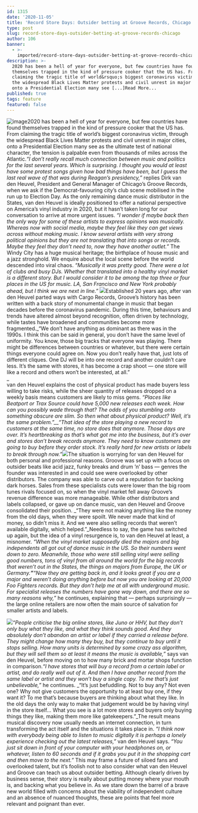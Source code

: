 ```yaml
---
id: 1315
date: '2020-11-05'
title: 'Record Store Days: Outsider betting at Groove Records, Chicago - Loose Lips'
type: post
slug: record-store-days-outsider-betting-at-groove-records-chicago
author: 106
banner:
  - >-
    imported/record-store-days-outsider-betting-at-groove-records-chicago/image1315.jpeg
description: >-
  2020 has been a hell of year for everyone, but few countries have found
  themselves trapped in the kind of pressure cooker that the US has. From
  claiming the tragic title of world&rsquo;s biggest coronavirus victim, through
  the widespread Black Lives Matter protests and civil unrest in major cities,
  onto a Presidential Election many see [...]Read More...
published: true
tags: feature
featured: false
---
```

![image](../imported/record-store-days-outsider-betting-at-groove-records-chicago/image1315.jpeg)2020 has been a hell of year for everyone, but few countries have found themselves trapped in the kind of pressure cooker that the US has. From claiming the tragic title of world’s biggest coronavirus victim, through the widespread Black Lives Matter protests and civil unrest in major cities, onto a Presidential Election many see as the ultimate test of national character, the tension is palpable even from thousands of miles across the Atlantic._“I don’t really recall much connection between music and politics for the last several years. Which is surprising. I thought you would at least have some protest songs given how bad things have been, but I guess the last real wave of that was during Reagan’s presidency,”_ replies Dirk van den Heuvel, President and General Manager of Chicago’s Groove Records, when we ask if the Democrat-favouring city’s club scene mobilised in the run up to Election Day. As the only remaining dance music distributor in the States, van den Heuvel is ideally positioned to offer a national perspective on America’s vinyl industry in 2020, but it hasn’t taken long for our conversation to arrive at more urgent issues. _“I wonder if maybe back then the only way for some of these artists to express opinions was musically. Whereas now with social media, maybe they feel like they can get views across without making music. I know several artists with very strong political opinions but they are not translating that into songs or records. Maybe they feel they don’t need to, now they have another outlet.”_ The Windy City has a huge musical heritage; the birthplace of house music and a jazz stronghold. We enquire about the local scene before the world descended into viral chaos. _“Musically it was pretty good. There were a lot of clubs and busy DJs. Whether that translated into a healthy vinyl market is a different story. But I would consider it to be among the top three or four places in the US for music. LA, San Francisco and New York probably ahead, but I think we are next in line.”_ ![](/wp-content/uploads/live/img/wysiwyg/5fa177a484e33.jpg)Established 20 years ago, after van den Heuvel parted ways with Cargo Records, Groove’s history has been written with a back story of monumental change in music that began decades before the coronavirus pandemic. During this time, behaviours and trends have altered almost beyond recognition, often driven by technology, while tastes have broadened and communities become more fragmented._“We don’t have anything as dominant as there was in the 1990s. I think this can be said in general, you don’t have the same level of uniformity. You know, those big tracks that everyone was playing. There might be differences between countries or whatever, but there were certain things everyone could agree on. Now you don’t really have that, just lots of different cliques. One DJ will be into one record and another couldn’t care less. It’s the same with stores, it has become a crap shoot — one store will like a record and others won’t be interested, at all.”  
_  
van den Heuvel explains the cost of physical product has made buyers less willing to take risks, while the sheer quantity of releases dropped on a weekly basis means customers are likely to miss gems. _“Places like Beatport or Trax Source could have 5,000 new releases each week. How can you possibly wade through that? The odds of you stumbling onto something obscure are slim. So then what about physical product? Well, it’s the same problem.”__“That idea of the store playing a new record to customers at the same time, no store does that anymore. Those days are over. It’s heartbreaking as that’s what got me into the business, but it’s over and stores don’t break records anymore. They need to know customers are going to buy before they order stock. It’s really hard for new artists or labels to break through now.”_![](/wp-content/uploads/live/img/wysiwyg/5fa177b4e7f44.jpg)The situation is worrying for van den Heuvel for both personal and professional reasons. Groove was set up with a focus on outsider beats like acid jazz, funky breaks and drum ’n’ bass — genres the founder was interested in and could see were overlooked by other distributors. The company was able to carve out a reputation for backing dark horses. Sales from these specialists cuts were lower than the big room tunes rivals focused on, so when the vinyl market fell away Groove’s revenue difference was more manageable. While other distributors and labels collapsed, or gave up on dance music, van den Heuvel and Groove consolidated their position. _“They were not making anything like the money from the old days, when they were spoilt. We never made that kind of money, so didn’t miss it. And we were also selling records that weren’t available digitally, which helped.”_Needless to say, the game has switched up again, but the idea of a vinyl resurgence is, to van den Heuvel at least, a misnomer. _“When the vinyl market supposedly died the majors and big independents all got out of dance music in the US. So their numbers went down to zero. Meanwhile, those who were still selling vinyl were selling good numbers, tons of vinyl from all around the world for the big records that weren’t out in the States, the things on majors from Europe, the UK or Germany.__”__“Now they are getting back in, and it looks great if you are a major and weren’t doing anything before but now you are looking at 20,000 Foo Fighters records. But they don’t help me at all with underground music. For specialist releases the numbers have gone way down, and there are so many reasons why,”_ he continues, explaining that — perhaps surprisingly — the large online retailers are now often the main source of salvation for smaller artists and labels. 

![](/wp-content/uploads/live/img/wysiwyg/5fa177f310437.jpg)_“People criticise the big online stores, like Juno or HHV, but they don’t only buy what they like, and what they think sounds good. And they absolutely don’t abandon an artist or label if they carried a release before. They might change how many they buy, but they continue to buy until it stops selling. How many units is determined by some crazy ass algorithm, but they will sell them so at least it means the music is available,”_ says van den Heuvel, before moving on to how many brick and mortar shops function in comparison._“I have stores that will buy a record from a certain label or artist, and do really well out of it. And then I have another record from the same label or artist and they won’t buy a single copy. To me that’s just unbelievable,”_ he continues. _“It’s just befuddling. Not to buy any? Not even one? Why not give customers the opportunity to at least buy one, if they want it? To me that’s because buyers are thinking about what they like. In the old days the only way to make that judgement would be by having vinyl in the store itself… What you see is a lot more stores and buyers only buying things they like, making them more like gatekeepers.”_The result means musical discovery now usually needs an internet connection, in turn transforming the act itself and the situations it takes place in. _“I think now with everybody being able to listen to music digitally it is perhaps a lonely experience checking out the latest releases,”_ van den Heuvel says. _“You just sit down in front of your computer with your headphones on, or whatever, listen to 60 seconds and if it grabs you put it in the shopping cart and then move to the next.”_ This may frame a future of siloed fans and overlooked talent, but it’s foolish not to also consider what van den Heuvel and Groove can teach us about outsider betting. Although clearly driven by business sense, their story is really about putting money where your mouth is, and backing what you believe in. As we stare down the barrel of a brave new world filled with concerns about the viability of independent culture and an absence of nuanced thoughts, these are points that feel more relevant and poignant than ever.